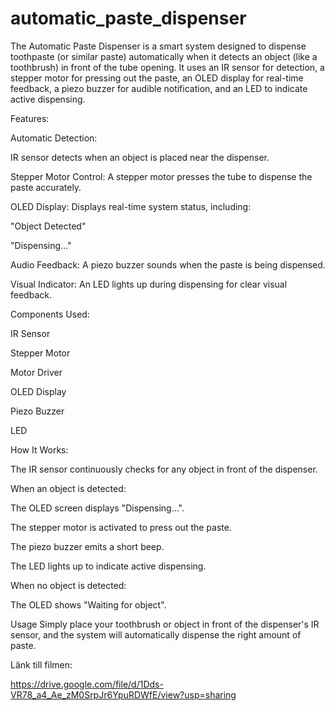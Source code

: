 # automatic_paste_dispenser
The Automatic Paste Dispenser is a smart system designed to dispense toothpaste (or similar paste) automatically when it detects an object (like a toothbrush) in front of the tube opening.
It uses an IR sensor for detection, a stepper motor for pressing out the paste, an OLED display for real-time feedback, a piezo buzzer for audible notification, and an LED to indicate active dispensing.

Features:

Automatic Detection:

IR sensor detects when an object is placed near the dispenser.

Stepper Motor Control: A stepper motor presses the tube to dispense the paste accurately.

OLED Display: Displays real-time system status, including:

"Object Detected"

"Dispensing..."

Audio Feedback: A piezo buzzer sounds when the paste is being dispensed.

Visual Indicator: An LED lights up during dispensing for clear visual feedback.

Components Used:

IR Sensor

Stepper Motor

Motor Driver

OLED Display

Piezo Buzzer

LED


How It Works:

The IR sensor continuously checks for any object in front of the dispenser.

When an object is detected:

The OLED screen displays "Dispensing...".

The stepper motor is activated to press out the paste.

The piezo buzzer emits a short beep.

The LED lights up to indicate active dispensing.

When no object is detected:

The OLED shows "Waiting for object".


Usage
Simply place your toothbrush or object in front of the dispenser's IR sensor, and the system will automatically dispense the right amount of paste.



Länk till filmen:

https://drive.google.com/file/d/1Dds-VR78_a4_Ae_zM0SrpJr6YpuRDWfE/view?usp=sharing 
